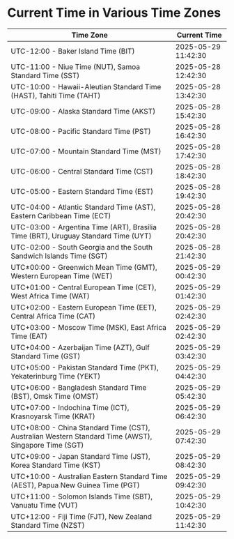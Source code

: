 # Current Time in Various Time Zones

| Time Zone | Current Time |
|-----------|--------------|
| UTC-12:00 - Baker Island Time (BIT) | 2025-05-29 11:42:30 |
| UTC-11:00 - Niue Time (NUT), Samoa Standard Time (SST) | 2025-05-28 12:42:30 |
| UTC-10:00 - Hawaii-Aleutian Standard Time (HAST), Tahiti Time (TAHT) | 2025-05-28 13:42:30 |
| UTC-09:00 - Alaska Standard Time (AKST) | 2025-05-28 15:42:30 |
| UTC-08:00 - Pacific Standard Time (PST) | 2025-05-28 16:42:30 |
| UTC-07:00 - Mountain Standard Time (MST) | 2025-05-28 17:42:30 |
| UTC-06:00 - Central Standard Time (CST) | 2025-05-28 18:42:30 |
| UTC-05:00 - Eastern Standard Time (EST) | 2025-05-28 19:42:30 |
| UTC-04:00 - Atlantic Standard Time (AST), Eastern Caribbean Time (ECT) | 2025-05-28 20:42:30 |
| UTC-03:00 - Argentina Time (ART), Brasília Time (BRT), Uruguay Standard Time (UYT) | 2025-05-28 20:42:30 |
| UTC-02:00 - South Georgia and the South Sandwich Islands Time (SGT) | 2025-05-28 21:42:30 |
| UTC±00:00 - Greenwich Mean Time (GMT), Western European Time (WET) | 2025-05-29 00:42:30 |
| UTC+01:00 - Central European Time (CET), West Africa Time (WAT) | 2025-05-29 01:42:30 |
| UTC+02:00 - Eastern European Time (EET), Central Africa Time (CAT) | 2025-05-29 02:42:30 |
| UTC+03:00 - Moscow Time (MSK), East Africa Time (EAT) | 2025-05-29 02:42:30 |
| UTC+04:00 - Azerbaijan Time (AZT), Gulf Standard Time (GST) | 2025-05-29 03:42:30 |
| UTC+05:00 - Pakistan Standard Time (PKT), Yekaterinburg Time (YEKT) | 2025-05-29 04:42:30 |
| UTC+06:00 - Bangladesh Standard Time (BST), Omsk Time (OMST) | 2025-05-29 05:42:30 |
| UTC+07:00 - Indochina Time (ICT), Krasnoyarsk Time (KRAT) | 2025-05-29 06:42:30 |
| UTC+08:00 - China Standard Time (CST), Australian Western Standard Time (AWST), Singapore Time (SGT) | 2025-05-29 07:42:30 |
| UTC+09:00 - Japan Standard Time (JST), Korea Standard Time (KST) | 2025-05-29 08:42:30 |
| UTC+10:00 - Australian Eastern Standard Time (AEST), Papua New Guinea Time (PGT) | 2025-05-29 09:42:30 |
| UTC+11:00 - Solomon Islands Time (SBT), Vanuatu Time (VUT) | 2025-05-29 10:42:30 |
| UTC+12:00 - Fiji Time (FJT), New Zealand Standard Time (NZST) | 2025-05-29 11:42:30 |
